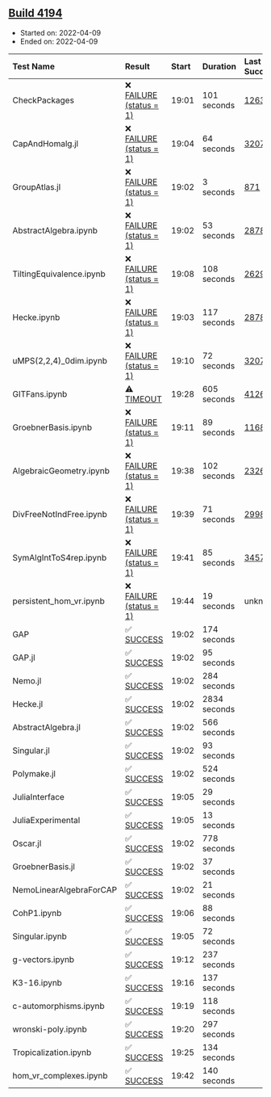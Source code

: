 ## [Build 4194](https://oscarci.mathematik.uni-kl.de/job/oscar-stable/4194/)

* Started on: 2022-04-09
* Ended on: 2022-04-09

| Test Name    | Result | Start | Duration | Last Success | First Failure |
|:-------------|:-------|:------|:---------|:-------------|:--------------|
| CheckPackages | ❌ [FAILURE (status = 1)](https://oscarci.mathematik.uni-kl.de/job/oscar-stable/4194/artifact/logs/build-4194/CheckPackages.log) | 19:01 | 101 seconds | [1263](https://oscarci.mathematik.uni-kl.de/job/oscar-stable/1263/) | [1264](https://oscarci.mathematik.uni-kl.de/job/oscar-stable/1264/) |
| CapAndHomalg.jl | ❌ [FAILURE (status = 1)](https://oscarci.mathematik.uni-kl.de/job/oscar-stable/4194/artifact/logs/build-4194/CapAndHomalg.jl.log) | 19:04 | 64 seconds | [3207](https://oscarci.mathematik.uni-kl.de/job/oscar-stable/3207/) | [3208](https://oscarci.mathematik.uni-kl.de/job/oscar-stable/3208/) |
| GroupAtlas.jl | ❌ [FAILURE (status = 1)](https://oscarci.mathematik.uni-kl.de/job/oscar-stable/4194/artifact/logs/build-4194/GroupAtlas.jl.log) | 19:02 | 3 seconds | [871](https://oscarci.mathematik.uni-kl.de/job/oscar-stable/871/) | [872](https://oscarci.mathematik.uni-kl.de/job/oscar-stable/872/) |
| AbstractAlgebra.ipynb | ❌ [FAILURE (status = 1)](https://oscarci.mathematik.uni-kl.de/job/oscar-stable/4194/artifact/logs/build-4194/AbstractAlgebra.ipynb.log) | 19:02 | 53 seconds | [2878](https://oscarci.mathematik.uni-kl.de/job/oscar-stable/2878/) | [2879](https://oscarci.mathematik.uni-kl.de/job/oscar-stable/2879/) |
| TiltingEquivalence.ipynb | ❌ [FAILURE (status = 1)](https://oscarci.mathematik.uni-kl.de/job/oscar-stable/4194/artifact/logs/build-4194/TiltingEquivalence.ipynb.log) | 19:08 | 108 seconds | [2629](https://oscarci.mathematik.uni-kl.de/job/oscar-stable/2629/) | [2630](https://oscarci.mathematik.uni-kl.de/job/oscar-stable/2630/) |
| Hecke.ipynb | ❌ [FAILURE (status = 1)](https://oscarci.mathematik.uni-kl.de/job/oscar-stable/4194/artifact/logs/build-4194/Hecke.ipynb.log) | 19:03 | 117 seconds | [2878](https://oscarci.mathematik.uni-kl.de/job/oscar-stable/2878/) | [2879](https://oscarci.mathematik.uni-kl.de/job/oscar-stable/2879/) |
| uMPS(2,2,4)_0dim.ipynb | ❌ [FAILURE (status = 1)](https://oscarci.mathematik.uni-kl.de/job/oscar-stable/4194/artifact/logs/build-4194/uMPS-2-2-4-_0dim.ipynb.log) | 19:10 | 72 seconds | [3207](https://oscarci.mathematik.uni-kl.de/job/oscar-stable/3207/) | [3208](https://oscarci.mathematik.uni-kl.de/job/oscar-stable/3208/) |
| GITFans.ipynb | ⚠ [TIMEOUT](https://oscarci.mathematik.uni-kl.de/job/oscar-stable/4194/artifact/logs/build-4194/GITFans.ipynb.log) | 19:28 | 605 seconds | [4126](https://oscarci.mathematik.uni-kl.de/job/oscar-stable/4126/) | [4127](https://oscarci.mathematik.uni-kl.de/job/oscar-stable/4127/) |
| GroebnerBasis.ipynb | ❌ [FAILURE (status = 1)](https://oscarci.mathematik.uni-kl.de/job/oscar-stable/4194/artifact/logs/build-4194/GroebnerBasis.ipynb.log) | 19:11 | 89 seconds | [1168](https://oscarci.mathematik.uni-kl.de/job/oscar-stable/1168/) | [1169](https://oscarci.mathematik.uni-kl.de/job/oscar-stable/1169/) |
| AlgebraicGeometry.ipynb | ❌ [FAILURE (status = 1)](https://oscarci.mathematik.uni-kl.de/job/oscar-stable/4194/artifact/logs/build-4194/AlgebraicGeometry.ipynb.log) | 19:38 | 102 seconds | [2326](https://oscarci.mathematik.uni-kl.de/job/oscar-stable/2326/) | [2327](https://oscarci.mathematik.uni-kl.de/job/oscar-stable/2327/) |
| DivFreeNotIndFree.ipynb | ❌ [FAILURE (status = 1)](https://oscarci.mathematik.uni-kl.de/job/oscar-stable/4194/artifact/logs/build-4194/DivFreeNotIndFree.ipynb.log) | 19:39 | 71 seconds | [2998](https://oscarci.mathematik.uni-kl.de/job/oscar-stable/2998/) | [2999](https://oscarci.mathematik.uni-kl.de/job/oscar-stable/2999/) |
| SymAlgIntToS4rep.ipynb | ❌ [FAILURE (status = 1)](https://oscarci.mathematik.uni-kl.de/job/oscar-stable/4194/artifact/logs/build-4194/SymAlgIntToS4rep.ipynb.log) | 19:41 | 85 seconds | [3457](https://oscarci.mathematik.uni-kl.de/job/oscar-stable/3457/) | [3458](https://oscarci.mathematik.uni-kl.de/job/oscar-stable/3458/) |
| persistent_hom_vr.ipynb | ❌ [FAILURE (status = 1)](https://oscarci.mathematik.uni-kl.de/job/oscar-stable/4194/artifact/logs/build-4194/persistent_hom_vr.ipynb.log) | 19:44 | 19 seconds | unknown | unknown |
| GAP | ✅ [SUCCESS](https://oscarci.mathematik.uni-kl.de/job/oscar-stable/4194/artifact/logs/build-4194/GAP.log) | 19:02 | 174 seconds |  |  |
| GAP.jl | ✅ [SUCCESS](https://oscarci.mathematik.uni-kl.de/job/oscar-stable/4194/artifact/logs/build-4194/GAP.jl.log) | 19:02 | 95 seconds |  |  |
| Nemo.jl | ✅ [SUCCESS](https://oscarci.mathematik.uni-kl.de/job/oscar-stable/4194/artifact/logs/build-4194/Nemo.jl.log) | 19:02 | 284 seconds |  |  |
| Hecke.jl | ✅ [SUCCESS](https://oscarci.mathematik.uni-kl.de/job/oscar-stable/4194/artifact/logs/build-4194/Hecke.jl.log) | 19:02 | 2834 seconds |  |  |
| AbstractAlgebra.jl | ✅ [SUCCESS](https://oscarci.mathematik.uni-kl.de/job/oscar-stable/4194/artifact/logs/build-4194/AbstractAlgebra.jl.log) | 19:02 | 566 seconds |  |  |
| Singular.jl | ✅ [SUCCESS](https://oscarci.mathematik.uni-kl.de/job/oscar-stable/4194/artifact/logs/build-4194/Singular.jl.log) | 19:02 | 93 seconds |  |  |
| Polymake.jl | ✅ [SUCCESS](https://oscarci.mathematik.uni-kl.de/job/oscar-stable/4194/artifact/logs/build-4194/Polymake.jl.log) | 19:02 | 524 seconds |  |  |
| JuliaInterface | ✅ [SUCCESS](https://oscarci.mathematik.uni-kl.de/job/oscar-stable/4194/artifact/logs/build-4194/JuliaInterface.log) | 19:05 | 29 seconds |  |  |
| JuliaExperimental | ✅ [SUCCESS](https://oscarci.mathematik.uni-kl.de/job/oscar-stable/4194/artifact/logs/build-4194/JuliaExperimental.log) | 19:05 | 13 seconds |  |  |
| Oscar.jl | ✅ [SUCCESS](https://oscarci.mathematik.uni-kl.de/job/oscar-stable/4194/artifact/logs/build-4194/Oscar.jl.log) | 19:02 | 778 seconds |  |  |
| GroebnerBasis.jl | ✅ [SUCCESS](https://oscarci.mathematik.uni-kl.de/job/oscar-stable/4194/artifact/logs/build-4194/GroebnerBasis.jl.log) | 19:02 | 37 seconds |  |  |
| NemoLinearAlgebraForCAP | ✅ [SUCCESS](https://oscarci.mathematik.uni-kl.de/job/oscar-stable/4194/artifact/logs/build-4194/NemoLinearAlgebraForCAP.log) | 19:02 | 21 seconds |  |  |
| CohP1.ipynb | ✅ [SUCCESS](https://oscarci.mathematik.uni-kl.de/job/oscar-stable/4194/artifact/logs/build-4194/CohP1.ipynb.log) | 19:06 | 88 seconds |  |  |
| Singular.ipynb | ✅ [SUCCESS](https://oscarci.mathematik.uni-kl.de/job/oscar-stable/4194/artifact/logs/build-4194/Singular.ipynb.log) | 19:05 | 72 seconds |  |  |
| g-vectors.ipynb | ✅ [SUCCESS](https://oscarci.mathematik.uni-kl.de/job/oscar-stable/4194/artifact/logs/build-4194/g-vectors.ipynb.log) | 19:12 | 237 seconds |  |  |
| K3-16.ipynb | ✅ [SUCCESS](https://oscarci.mathematik.uni-kl.de/job/oscar-stable/4194/artifact/logs/build-4194/K3-16.ipynb.log) | 19:16 | 137 seconds |  |  |
| c-automorphisms.ipynb | ✅ [SUCCESS](https://oscarci.mathematik.uni-kl.de/job/oscar-stable/4194/artifact/logs/build-4194/c-automorphisms.ipynb.log) | 19:19 | 118 seconds |  |  |
| wronski-poly.ipynb | ✅ [SUCCESS](https://oscarci.mathematik.uni-kl.de/job/oscar-stable/4194/artifact/logs/build-4194/wronski-poly.ipynb.log) | 19:20 | 297 seconds |  |  |
| Tropicalization.ipynb | ✅ [SUCCESS](https://oscarci.mathematik.uni-kl.de/job/oscar-stable/4194/artifact/logs/build-4194/Tropicalization.ipynb.log) | 19:25 | 134 seconds |  |  |
| hom_vr_complexes.ipynb | ✅ [SUCCESS](https://oscarci.mathematik.uni-kl.de/job/oscar-stable/4194/artifact/logs/build-4194/hom_vr_complexes.ipynb.log) | 19:42 | 140 seconds |  |  |
